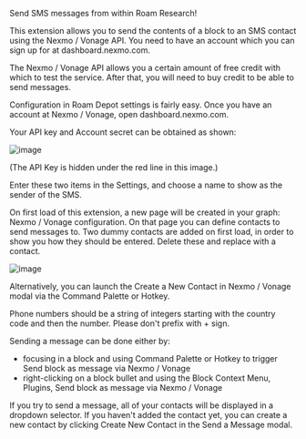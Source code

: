 Send SMS messages from within Roam Research!

This extension allows you to send the contents of a block to an SMS contact using the Nexmo / Vonage API. You need to have an account which you can sign up for at dashboard.nexmo.com. 

The Nexmo / Vonage API allows you a certain amount of free credit with which to test the service. After that, you will need to buy credit to be able to send messages.

Configuration in Roam Depot settings is fairly easy. Once you have an account at Nexmo / Vonage, open dashboard.nexmo.com.

Your API key and Account secret can be obtained as shown:

![image](https://user-images.githubusercontent.com/6857790/228411161-24ead83c-14e0-48c9-9521-aadc5811da47.png)

(The API Key is hidden under the red line in this image.)

Enter these two items in the Settings, and choose a name to show as the sender of the SMS.

On first load of this extension, a new page will be created in your graph: Nexmo / Vonage configuration. On that page you can define contacts to send messages to. Two dummy contacts are added on first load, in order to show you how they should be entered. Delete these and replace with a contact.

![image](https://user-images.githubusercontent.com/6857790/228412150-c20274e1-65cd-41e2-8d10-6c8114f35d5d.png)

Alternatively, you can launch the Create a New Contact in Nexmo / Vonage modal via the Command Palette or Hotkey.

Phone numbers should be a string of integers starting with the country code and then the number. Please don't prefix with + sign.

Sending a message can be done either by:
- focusing in a block and using Command Palette or Hotkey to trigger Send block as message via Nexmo / Vonage
- right-clicking on a block bullet and using the Block Context Menu, Plugins, Send block as message via Nexmo / Vonage

If you try to send a message, all of your contacts will be displayed in a dropdown selector. If you haven't added the contact yet, you can create a new contact by clicking Create New Contact in the Send a Message modal.
